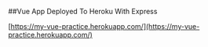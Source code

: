 ##Vue App Deployed To Heroku With Express

[https://my-vue-practice.herokuapp.com/](https://my-vue-practice.herokuapp.com/)

